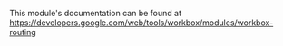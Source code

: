 This module's documentation can be found at https://developers.google.com/web/tools/workbox/modules/workbox-routing
